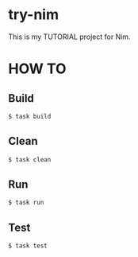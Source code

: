 # try-nim

This is my TUTORIAL project for Nim.

# HOW TO

## Build

```sh
$ task build
```

## Clean

```sh
$ task clean
```

## Run

```sh
$ task run
```

## Test

```sh
$ task test
```
